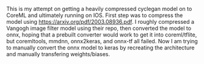 This is my attempt on getting a heavily compressed cyclegan model on to CoreML and ultimately running on IOS. First step was to compress the model using https://arxiv.org/pdf/2003.08936.pdf. I roughly compressed a Vangogh image filter model using their repo, then converted the model to onnx, hoping that a prebuilt converter would work to get it into coreml/tflite, but  coremltools, mmdnn, onnx2keras, and onnx-tf all failed. Now I am trying to manually convert the onnx model to keras by recreating the architecture and manually transfering weights/biases. 